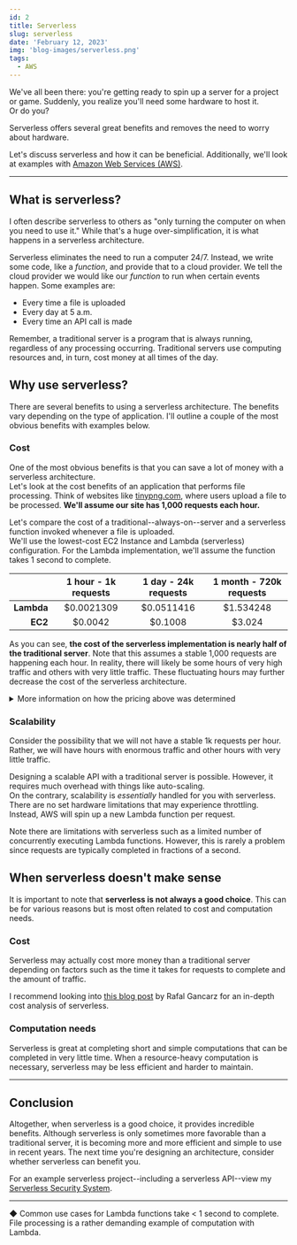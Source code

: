```yaml
---
id: 2
title: Serverless
slug: serverless
date: 'February 12, 2023'
img: 'blog-images/serverless.png'
tags:
  - AWS
---
```



We've all been there: you're getting ready to spin up a server for a project or game. Suddenly, you realize you'll need some hardware to host it. \
Or do you?
<!--With the cloud, provisioning hardware is easier than ever before. But do doesn't stop there. The cloud allows us the option to design serverless applications.-->

Serverless offers several great benefits and removes the need to worry about hardware.

<!--more-->

Let's discuss serverless and how it can be beneficial. Additionally, we'll look at examples with [Amazon Web Services (AWS)](https://aws.amazon.com/).

---

## What is serverless?

I often describe serverless to others as "only turning the computer on when you need to use it." While that's a huge over-simplification, it is what happens in a serverless architecture.

Serverless eliminates the need to run a computer 24/7. Instead, we write some code, like a *function*, and provide that to a cloud provider. We tell the cloud provider we would like our *function* to run when certain events happen. Some examples are:

- Every time a file is uploaded
- Every day at 5 a.m.
- Every time an API call is made

Remember, a traditional server is a program that is always running, regardless of any processing occurring. Traditional servers use computing resources and, in turn, cost money at all times of the day.

## Why use serverless?
There are several benefits to using a serverless architecture. The benefits vary depending on the type of application. I'll outline a couple of the most obvious benefits with examples below.

### Cost
One of the most obvious benefits is that you can save a lot of money with a serverless architecture. \
Let's look at the cost benefits of an application that performs file processing. Think of websites like [tinypng.com](https://tinypng.com/), where users upload a file to be processed. **We'll assume our site has 1,000 requests each hour.**

Let's compare the cost of a traditional--always-on--server and a serverless function invoked whenever a file is uploaded. \
We'll use the lowest-cost EC2 Instance and Lambda (serverless) configuration. For the Lambda implementation, we'll assume the function takes 1 second to complete.

|  | 1 hour - 1k requests | 1 day - 24k requests | 1 month - 720k requests |
| -: | :-: | :-: | :-: |
| **Lambda** | $0.0021309 | $0.0511416 | $1.534248 |
| **EC2** | $0.0042	| $0.1008 | $3.024 |

As you can see, **the cost of the serverless implementation is nearly half of the traditional server**. Note that this assumes a stable 1,000 requests are happening each hour. In reality, there will likely be some hours of very high traffic and others with very little traffic. These fluctuating hours may further decrease the cost of the serverless architecture.

<details>

  <summary style="cursor: pointer;">More information on how the pricing above was determined</summary>

  These prices are specific to the [us-east-1 region](https://docs.aws.amazon.com/AWSEC2/latest/UserGuide/using-regions-availability-zones.html#concepts-regions) at the time I'm writing this post. Note these prices do change over time. \
  Below are the specifications of both choices

  #### EC2 Instance
  - [t4g.nano](https://aws.amazon.com/ec2/pricing/on-demand/) (cheapest on-demand option)
    - 2 vCPU
    - 0.5 GB Memory
  For each hour, the EC2 Instance will cost approximately $0.0042.

  #### Lambda function
  - x86 architecture
  - 128 MB Memory (minimum)
  - 512 MB Ephemeral Storage (minimum)

  For each 1 second request, the Lambda function will cost approximately $0.0000021309.

</details>

### Scalability
Consider the possibility that we will not have a stable 1k requests per hour. Rather, we will have hours with enormous traffic and other hours with very little traffic. 

Designing a scalable API with a traditional server is possible. However, it requires much overhead with things like auto-scaling. \
On the contrary, scalability is *essentially* handled for you with serverless. There are no set hardware limitations that may experience throttling. Instead, AWS will spin up a new Lambda function per request.

Note there are limitations with serverless such as a limited number of concurrently executing Lambda functions. However, this is rarely a problem since requests are typically completed in fractions of a second.


## When serverless doesn't make sense
It is important to note that **serverless is not always a good choice**. This can be for various reasons but is most often related to cost and computation needs.

### Cost
Serverless may actually cost more money than a traditional server depending on factors such as the time it takes for requests to complete and the amount of traffic.

I recommend looking into [this blog post](https://techbeacon.com/enterprise-it/economics-serverless-computing-real-world-test) by Rafal Gancarz for an in-depth cost analysis of serverless.

### Computation needs
Serverless is great at completing short and simple computations that can be completed in very little time. When a resource-heavy computation is necessary, serverless may be less efficient and harder to maintain.


---

## Conclusion

Altogether, when serverless is a good choice, it provides incredible benefits. Although serverless is only sometimes more favorable than a traditional server, it is becoming more and more efficient and simple to use in recent years. The next time you're designing an architecture, consider whether serverless can benefit you. 

For an example serverless project--including a serverless API--view my [Serverless Security System](https://github.com/cal-overflow/serverless-security-system/tree/main/cloud).

<!--

---

Here is a video where I utilize AWS Lambda to process security footage uploaded to S3 buckets. This is a rather complex usage of Lambda, but shows the
<iframe width="560" height="315" src="https://www.youtube.com/embed/Y8HRzQ82Qxs" title="YouTube video player" frameborder="0" allow="accelerometer; autoplay; clipboard-write; encrypted-media; gyroscope; picture-in-picture; web-share" allowfullscreen class="youtube-embed"></iframe>
-->

---


◆ Common use cases for Lambda functions take \< 1 second to complete. File processing is a rather demanding example of computation with Lambda.

